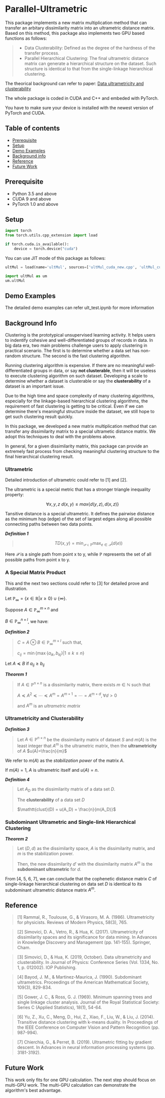 # Parallel-Ultrametric 
This package implements a new matrix multiplication method that can transfer an arbitary dissimilarity matrix into an ultrametric distance matrix. Based on this method, this package also implements two GPU based functions as follows:
> * Data Clusterability: Defined as the degree of the hardness of the transfer process. 
> * Parallel Hierarchical Clustering: The final ultrametric distance matrix can generate a hierarchical structure on the dataset. Such structure is identical to that from the single-linkage hierarchical clustering.  

The theorical background can refer to paper: [Data ultrametricity and clusterability](https://iopscience.iop.org/article/10.1088/1742-6596/1334/1/012002/meta)

The whole package is coded in CUDA and C++ and embeded with PyTorch. 

You have to make sure your device is installed with the newest version of PyTorch and CUDA. 


## Table of contents
* [Prerequisite](#prerequisite)
* [Setup](#setup)
* [Demo Examples](#demo-examples)
* [Background info](#background-info)
* [Reference](#reference)
* [Future Work](#future-work)

## Prerequisite
* Python 3.5 and above
* CUDA 9 and above
* PyTorch 1.0 and above

## Setup

```python
import torch
from torch.utils.cpp_extension import load

if torch.cuda.is_available():
    device = torch.device("cuda")
```

You can use JIT mode of this package as follows:

```python
ultMul = load(name='ultMul', sources=['ultMul_cuda_new.cpp', 'ultMul_cuda_kernel_new.cu'])

import ultMul as um
um.ultMul
```

## Demo Examples
The detailed demo examples can refer ult_test.ipynb for more information

## Background Info
Clustering is the prototypical unsupervised learning activity. It helps users to indentify cohesive and well-differentiated groups of records in data. In big data era, two main problems challenge users to apply clustering in practical scenario. The first is to determine whether a data set has non-random structure. The second is the fast clustering algorithm. 

Running clustering algorithm is expensive. If there are no meaningful well-differentiated groups in data, or say **not clusterable**, then it will be useless to execute clustering algorithm on such dataset. Developing a scale to determine whether a dataset is clusterable or say the **clusterability** of a dataset is an important issue. 

Due to the high time and space complexity of many clustering algorithms, especially for the linkage-based hierarchical clustering algorithms, the requirement of fast clustering is getting to be critical. Even if we can determine there's meaningful structure inside the dataset, we still hope to get such clustering result quickly. 

In this package, we developed a new matrix multiplication method that can transfer any dissimilarity matrix to a special ultrametic distance matrix. We adopt this techniques to deal with the problems above. 

In general, for a given dissimilarity matrix, this package can provide an extremely fast process from checking meaningful clustering structure to the final hierarchical clustering result.

### Ultrametric
Detailed introduction of ultrametric could refer to [1] and [2].

The ultrametric is a special metric that has a stronger triangle inequality property:

$$\forall x,y,z\ d(x,y)\leq max\lbrace d(y,z), d(x,z)\rbrace$$
<!-- ![](https://latex.codecogs.com/png.latex?\forall&space;x,y,z,d(x,y)\leq&space;max\{d(x,z),d(y,z)\}) -->

Tansitive distance is a special ultrametric. It defines the pairwise distance as the minimum hop (edge) of the set of largest edges along all possible connecting paths between two data points.

***Definition 1*** 

> $$TD(x,y) = \min_{\mathcal{P}\in \mathbb{P}} \max_{e\in \mathcal{P}} (d(e))$$

Here $\mathcal{P}$ is a single path from point x to y, while $\mathbb{P}$ represents the set of all possible paths from point x to y.

### A Special Matrix Product
This and the next two sections could refer to [3] for detailed prove and illustration.

Let $\mathbb{P}_\infty = \lbrace x\in\mathbb{R}|x\geq 0\rbrace \cup\lbrace\infty\rbrace$.

Suppose $A\in \mathbb{P}_{\infty}^{m\times n}$ and 

$B\in \mathbb{P}_{\infty}^{n\times l}$, we have:

***Definition 2***

>$C = A\otimes B\in\mathbb{P}_\infty^{m\times l}$ such that,
>
>$c_{ij} = \min\lbrace \max\lbrace a_{ik}, b_{kj}\rbrace |1\leq k\leq n\rbrace$

Let $A\preceq B$ if $a_{ij}\geq b_{ij}$

***Theorem 1***
 
> If $A\in\mathbb{P}^{n\times n}$ is a dissimilarity matrix, there exists $m\in\mathbb{N}$ such that
>
> $A\preceq A^2\preceq\cdots\preceq A^m = A^{m+1}=\cdots = A^{m+d}, \forall d>0$
>
> and $A^m$ is an *ultrametric matrix*

### Ultrametricity and Clusterability
***Definition 3***

> Let $A\in\mathbb{P}^{n\times n}$ be the dissimilarity matrix of dataset $S$ and $m(A)$ is the least integer that $A^m$ is the ultrametric matrix, then the **ultrametricity** of $A$ $u(A)=\frac{n}{m}$

We refer to $m(A)$ as the *stabilization power* of the matrix $A$.

If $m(A)=1$, $A$ is ultrametric itself and $u(A)=n$.

***Definition 4***

> Let $A_D$ as the dissimilarity matrix of a data set $D$.
> 
> The **clusterability** of a data set $D$
> 
> $\mathtt{clust}(D) = u(A_D) = \frac{n}{m(A_D)}$

### Subdominant Ultrametric and Single-link Hierarchical Clustering
***Theorem 2***

> Let $(D, d)$ as the dissimilarity space, $A$ is the dissimilarity matrix, and $m$ is the stabilization power. 
> 
> Then, the new dissimilarity $d'$ with the dissimilarity matrix $A^m$ is the **subdominant ultrametric** for $d$.

From [4, 5, 6, 7], we can conclude that the cophenetic distance matrix $C$ of single-linkage hierarchical clustering on data set $D$ is identical to its subdominant ultrametric distance matrix $A^m$.
<!-- 4 for subdominant definition on min-max conn to transtive dist-->
<!-- 5 connect mst to single-link-->
<!-- 6 connect trans dist to mst-->
<!-- 7 is the newest work on ultra-->

## Reference
> [1] Rammal, R., Toulouse, G., & Virasoro, M. A. (1986). Ultrametricity for physicists. Reviews of Modern Physics, 58(3), 765.

> [2] Simovici, D. A., Vetro, R., & Hua, K. (2017). Ultrametricity of dissimilarity spaces and its significance for data mining. In Advances in Knowledge Discovery and Management (pp. 141-155). Springer, Cham.

> [3] Simovici, D., & Hua, K. (2019, October). Data ultrametricity and clusterability. In Journal of Physics: Conference Series (Vol. 1334, No. 1, p. 012002). IOP Publishing.

> [4] Bayod, J. M., & Martinez-Maurica, J. (1990). Subdominant ultrametrics. Proceedings of the American Mathematical Society, 109(3), 829-834.

> [5] Gower, J. C., & Ross, G. J. (1969). Minimum spanning trees and single linkage cluster analysis. Journal of the Royal Statistical Society: Series C (Applied Statistics), 18(1), 54-64.

> [6] Yu, Z., Xu, C., Meng, D., Hui, Z., Xiao, F., Liu, W., & Liu, J. (2014). Transitive distance clustering with k-means duality. In Proceedings of the IEEE Conference on Computer Vision and Pattern Recognition (pp. 987-994).

> [7] Chierchia, G., & Perret, B. (2019). Ultrametric fitting by gradient descent. In Advances in neural information processing systems (pp. 3181-3192).
## Future Work
This work only fits for one GPU calculation. The next step should focus on multi-GPU work. The multi-GPU calculation can demonstrate the algorithm's best advantage.



